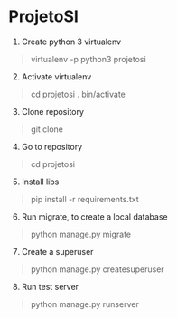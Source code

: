 # ProjetoSI

1. Create python 3 virtualenv
> virtualenv -p python3 projetosi

2. Activate virtualenv
> cd projetosi
> . bin/activate

3. Clone repository
> git clone <repo>

4. Go to repository
> cd projetosi

5. Install libs
> pip install -r requirements.txt

6. Run migrate, to create a local database
> python manage.py migrate

7. Create a superuser
> python manage.py createsuperuser

8. Run test server
> python manage.py runserver